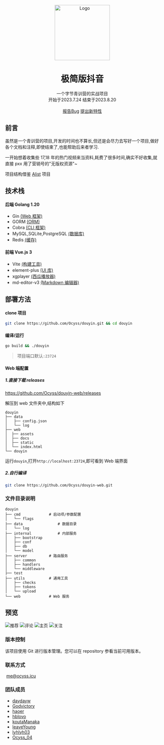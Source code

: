 <p align="center">
  <a href="https://github.com/Ocyss/Douyin">
    <img src="https://qiu-blog.oss-cn-hangzhou.aliyuncs.com/Q/douyin/logo.svg" alt="Logo" width="180" height="180">
  </a>

  <h1 align="center">极简版抖音</h1>
  <p align="center">
    一个字节青训营的实战项目
	<br />
	开始于2023.7.24 结束于2023.8.20
    <br />
     <br />
    <a href="https://github.com/Ocyss/Douyin/issues">报告Bug</a>
    <a href="https://github.com/Ocyss/Douyin/issues">提出新特性</a>
  </p>

## 前言

虽然是一个青训营的项目,开发的时间也不算长,但还是会尽力去写好一个项目,做好各个文档和注释,即使结束了,也能帮助后来者学习.

一开始想着收集些 17,18 年的热门视频来当资料,耗费了很多时间,确实不好收集,就直接 pxx 用了营销号的"无版权资源"~

项目结构借鉴 [Alist](https://github.com/alist-org/alist) 项目

## 技术栈

#### 后端 Golang 1.20

- Gin [(Web 框架)](https://gin-gonic.com/zh-cn/)
- GORM [(ORM)](https://gorm.io/zh_CN/)
- Cobra [(CLI 框架)](https://github.com/spf13/cobra)
- MySQL,SQLite,PostgreSQL [(数据库)]()
- Redis [(缓存)]()

#### 前端 Vue.js 3

- Vite [(构建工具)](https://cn.vitejs.dev/)
- element-plus [(UI 库)](https://element-plus.org/zh-CN/)
- xgplayer [(西瓜播放器)](https://v2.h5player.bytedance.com/gettingStarted/)
- md-editor-v3 [(Markdown 编辑器)](https://www.wangeditor.com/)

## 部署方法

#### clone 项目

```sh
git clone https://github.com/Ocyss/douyin.git && cd douyin
```

#### 编译/运行

```sh
go build && ./douyin
```

> 项目端口默认`:23724`

#### Web 端配置

##### 1.直接下载 releases

https://github.com/Ocyss/douyin-web/releases

解压到 web 文件夹中,结构如下

```
douyin
├── data
│   ├── config.json
│   └── log
├── web
│  ├── assets
│  ├── docs
│  ├── static
│  └── index.html
└── douyin
```

运行`douyin`,打开`http://localhost:23724`,即可看到 Web 端界面

##### 2.自行编译

```sh
git clone https://github.com/Ocyss/douyin-web.git
```

### 文件目录说明

```
douyin
├── cmd				# 启动项/参数配置
│   └── flags
├── data				# 数据目录
│   └── log
├── internal			# 内部服务
│   ├── bootstrap
│   ├── conf
│   ├── db
│   └── model
├── server			# 路由服务
│   ├── common
│   ├── handlers
│   └── middleware
├── test
├── utils			# 通用工具
│   ├── checks
│   ├── tokens
│   └── upload
└── web				# Web 服务
```

## 预览

![推荐](https://qiu-blog.oss-cn-hangzhou.aliyuncs.com/Q/douyin/shot_2023-08-17_01-23-10.png)
![评论](https://qiu-blog.oss-cn-hangzhou.aliyuncs.com/Q/douyin/shot_2023-08-17_01-23-29.png)
![主页](https://qiu-blog.oss-cn-hangzhou.aliyuncs.com/Q/douyin/shot_2023-08-17_01-23-47.png)
![关注](https://qiu-blog.oss-cn-hangzhou.aliyuncs.com/Q/douyin/shot_2023-08-17_01-24-09.png)

### 版本控制

该项目使用 Git 进行版本管理。您可以在 repository 参看当前可用版本。

### 联系方式

​ [me@ocyss.icu](mailto:me@ocyss.icu)

### 团队成员

- [daydayw](https://github.com/daydayw)
- [Godvictory](https://github.com/Godvictory)
- [haoer](https://github.com/haoaer)
- [hblovo](https://github.com/hblovo)
- [koutaManaka](https://github.com/koutaManaka)
- [leaveYoung](https://github.com/leaveYoung)
- [lyhlyh03](https://github.com/lyhlyh03)
- [Ocyss_04](https://github.com/ocyss)

